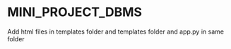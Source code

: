 # MINI_PROJECT_DBMS

Add html files in templates folder and templates folder and app.py in same folder
